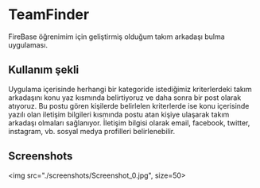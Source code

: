 # TeamFinder

FireBase öğrenimim için geliştirmiş olduğum takım arkadaşı bulma uygulaması.

## Kullanım şekli

Uygulama içerisinde herhangi bir kategoride istediğimiz kriterlerdeki takım arkadaşını konu yaz kısmında belirtiyoruz ve daha sonra bir post olarak atıyoruz.
Bu postu gören kişilerde belirlelen kriterlerde ise konu içerisinde yazılı olan iletişim bilgileri kısmında postu atan kişiye ulaşarak takım arkadaşı olmaları sağlanıyor.
İletişim bilgisi olarak email, facebook, twitter, instagram, vb. sosyal medya profilleri belirlenebilir.

## Screenshots
<img src="./screenshots/Screenshot_0.jpg", size=50>

